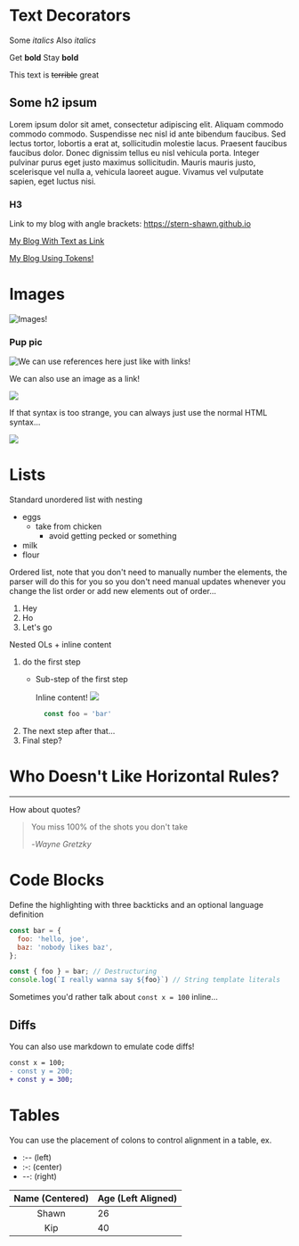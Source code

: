 # Text Decorators
Some *italics*
Also _italics_

Get __bold__
Stay **bold**

This text is ~~terrible~~ great

## Some h2 ipsum
Lorem ipsum dolor sit amet, consectetur adipiscing elit. Aliquam commodo commodo commodo. Suspendisse nec nisl id ante bibendum faucibus. Sed lectus tortor, lobortis a erat at, sollicitudin molestie lacus. Praesent faucibus faucibus dolor. Donec dignissim tellus eu nisl vehicula porta. Integer pulvinar purus eget justo maximus sollicitudin. Mauris mauris justo, scelerisque vel nulla a, vehicula laoreet augue. Vivamus vel vulputate sapien, eget luctus nisi.

### H3

Link to my blog with angle brackets: <https://stern-shawn.github.io>

[My Blog With Text as Link](https://stern-shawn.github.io "oh look, I'm hover text!")

[My Blog Using Tokens!][1]

# Images

![Images!](http://unsplash.it/500/500?random "This is a tooltip example")

### Pup pic
![We can use references here just like with links!][puppy]

We can also use an image as a link!

[![](http://unsplash.it/50/50?image=1012)][puppy]

If that syntax is too strange, you can always just use the normal HTML syntax...

[<img src="http://unsplash.it/100/100?image=1012"/>][puppy]

# Lists

Standard unordered list with nesting
- eggs
  - take from chicken
    - avoid getting pecked or something
- milk
- flour

Ordered list, note that you don't need to manually number the elements, the parser will do this for you so you don't need manual updates whenever you change the list order or add new elements out of order...

1. Hey
1. Ho
1. Let's go

Nested OLs + inline content

1. do the first step
    - Sub-step of the first step

        Inline content!
        ![][random100]

        ```js
          const foo = 'bar'
        ```
1. The next step after that...
1. Final step?

# Who Doesn't Like Horizontal Rules?

---

How about quotes?

> You miss 100% of the shots you don't take
>
> -_Wayne Gretzky_

# Code Blocks

Define the highlighting with three backticks and an optional language definition
```js
const bar = {
  foo: 'hello, joe',
  baz: 'nobody likes baz',
};

const { foo } = bar; // Destructuring
console.log(`I really wanna say ${foo}`) // String template literals
```

Sometimes you'd rather talk about `const x = 100` inline...

## Diffs

You can also use markdown to emulate code diffs!

```diff
const x = 100;
- const y = 200;
+ const y = 300;
```

# Tables

You can use the placement of colons to control alignment in a table, ex.

- :-- (left)
- :-: (center)
- --: (right)

|Name (Centered)|Age (Left Aligned)|
|:--:|:--|
|Shawn|26|
|Kip|40|

[1]: https://stern-shawn.github.io
[puppy]: http://unsplash.it/500/500?image=1012
[random100]: http://unsplash.it/100/100?random
